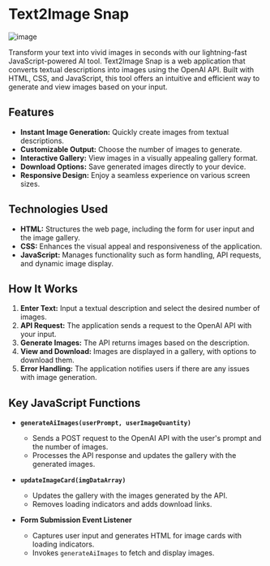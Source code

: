 # Text2Image Snap

![image](https://github.com/user-attachments/assets/025a2bc4-0f66-4a83-802a-c59e4d7ed602)


Transform your text into vivid images in seconds with our lightning-fast JavaScript-powered AI tool. Text2Image Snap is a web application that converts textual descriptions into images using the OpenAI API. Built with HTML, CSS, and JavaScript, this tool offers an intuitive and efficient way to generate and view images based on your input.

## Features

- **Instant Image Generation:** Quickly create images from textual descriptions.
- **Customizable Output:** Choose the number of images to generate.
- **Interactive Gallery:** View images in a visually appealing gallery format.
- **Download Options:** Save generated images directly to your device.
- **Responsive Design:** Enjoy a seamless experience on various screen sizes.

## Technologies Used

- **HTML:** Structures the web page, including the form for user input and the image gallery.
- **CSS:** Enhances the visual appeal and responsiveness of the application.
- **JavaScript:** Manages functionality such as form handling, API requests, and dynamic image display.

## How It Works

1. **Enter Text:** Input a textual description and select the desired number of images.
2. **API Request:** The application sends a request to the OpenAI API with your input.
3. **Generate Images:** The API returns images based on the description.
4. **View and Download:** Images are displayed in a gallery, with options to download them.
5. **Error Handling:** The application notifies users if there are any issues with image generation.

## Key JavaScript Functions

- **`generateAiImages(userPrompt, userImageQuantity)`**
  - Sends a POST request to the OpenAI API with the user's prompt and the number of images.
  - Processes the API response and updates the gallery with the generated images.

- **`updateImageCard(imgDataArray)`**
  - Updates the gallery with the images generated by the API.
  - Removes loading indicators and adds download links.

- **Form Submission Event Listener**
  - Captures user input and generates HTML for image cards with loading indicators.
  - Invokes `generateAiImages` to fetch and display images.

